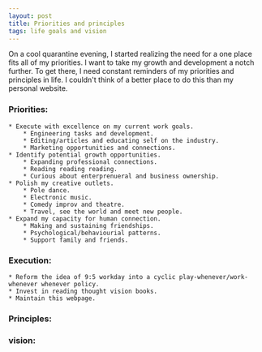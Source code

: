 ```yaml
---
layout: post
title: Priorities and principles
tags: life goals and vision
---
```


On a cool quarantine evening, I started realizing the need for a one place fits all of my priorities. I want to take my growth and development a notch further. To get there, I need constant reminders of my priorities and principles in life. I couldn't think of a better place to do this than my personal website. 

### Priorities:
	* Execute with excellence on my current work goals.
		* Engineering tasks and development.
		* Editing/articles and educating self on the industry.
		* Marketing opportunities and connections.
	* Identify potential growth opportunities.
		* Expanding professional connections.
		* Reading reading reading.
		* Curious about enterprenueral and business ownership.
	* Polish my creative outlets.
		* Pole dance.
		* Electronic music.
		* Comedy improv and theatre.
		* Travel, see the world and meet new people.
	* Expand my capacity for human connection.
		* Making and sustaining friendships.
		* Psychological/behaviourial patterns.
		* Support family and friends.


### Execution:
	* Reform the idea of 9:5 workday into a cyclic play-whenever/work-whenever whenever policy.
	* Invest in reading thought vision books.
	* Maintain this webpage.
	
### Principles:


### vision:





